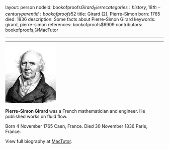 layout: person
nodeid: bookofproofs$Girard_Pierre
categories: history,18th-century
parentid: bookofproofs$52
title: Girard (2), Pierre-Simon
born: 1765
died: 1836
description: Some facts about Pierre-Simon Girard
keywords: girard, pierre-simon
references: bookofproofs$6909
contributors: bookofproofs,@MacTutor

---


---

![Girard_Pierre.jpg](https://github.com/bookofproofs/bookofproofs.github.io/blob/main/_sources/_assets/images/portraits/Girard_Pierre.jpg?raw=true)

**Pierre-Simon Girard** was a French mathematician and engineer. He published works on fluid flow.

Born 4 November 1765 Caen, France. Died 30 November 1836 Paris, France.


View full biography at [MacTutor](https://mathshistory.st-andrews.ac.uk/Biographies/Girard_Pierre/).